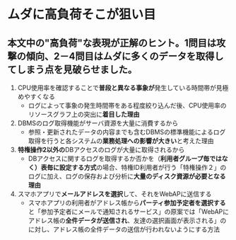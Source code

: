 # ムダに高負荷そこが狙い目

## 本文中の"高負荷"な表現が正解のヒント。1問目は攻撃の傾向、2－4問目は**ムダに多くのデータを取得してしまう**点を見破らせました。

1. CPU使用率を確認することで**普段と異なる事象が**発生している時間帯が見極めやすくなる
    * ログによって事象の発生時間帯をある程度絞り込んだ後、CPU使用率のリソースグラフ上の突出に**着目した理由**
2. DBMSのログ取得機能がサーバ資源を大量に消費するから
    * 参照・更新されたデータの内容までも含むDBMSの標準機能によるログ取得を行うと各システムの**業務処理への影響が大きい**と考えた理由
3. **特権操作2以外の**DBアクセスのログが大量に取得されるから
    * DBアクセスに関するログを取得するか否かを（**利用者グループ毎ではなく）表毎に設定する方式**の場合、特権ID利用者が行う「特権操作２」のログに加え、ログの保存および分析に**大量のディスク資源が必要となる理由**
4. スマホアプリで**メールアドレスを選択**して、それをWebAPに送信する
    * スマホアプリの利用者がアドレス帳から**パーティ参加予定者を選択する**と「参加予定者にメールで通知されるサービス」の原案では「WebAPにアドレス帳の**全件データが送信され**、友達の選択画面が表示される」のに対し、アドレス帳の全件データの送信が行われないようにする方法
    
